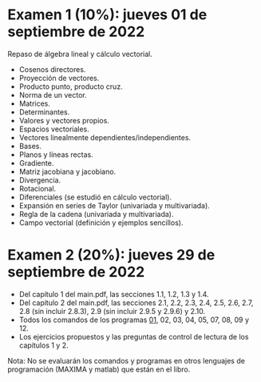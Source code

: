 # Examen 1 (10%): jueves 01 de septiembre de 2022

Repaso de álgebra lineal y cálculo vectorial.
- Cosenos directores.
- Proyección de vectores.
- Producto punto, producto cruz.
- Norma de un vector.
- Matrices.
- Determinantes.
- Valores y vectores propios.
- Espacios vectoriales.
- Vectores linealmente dependientes/independientes.
- Bases.
- Planos y líneas rectas.
- Gradiente.
- Matriz jacobiana y jacobiano.
- Divergencia.
- Rotacional.
- Diferenciales (se estudió en cálculo vectorial).
- Expansión en series de Taylor (univariada y multivariada).
- Regla de la cadena (univariada y multivariada).
- Campo vectorial (definición y ejemplos sencillos).


# Examen 2 (20%): jueves 29 de septiembre de 2022

- Del capítulo 1 del main.pdf, las secciones 1.1, 1.2, 1.3 y 1.4.
- Del capítulo 2 del main.pdf, las secciones 2.1, 2.2, 2.3, 2.4, 2.5, 2.6, 2.7, 2.8 (sin incluir 2.8.3), 2.9 (sin incluir 2.9.5 y 2.9.6) y 2.10.
- Todos los comandos de los programas [01](/codigo/01-(2_6_1)-cambio_base_tri.ipynb), 02, 03, 04, 05, 07, 08, 09 y 12.
- Los ejercicios propuestos y las preguntas de control de lectura de los capítulos 1 y 2.

Nota: No se evaluarán los comandos y programas en otros lenguajes de programación (MAXIMA y matlab) que están en el libro.

